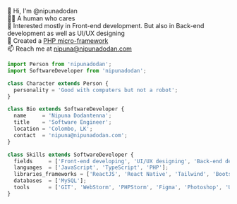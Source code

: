 👋 Hi, I'm @nipunadodan  
🧑🏻 A human who cares  
👀 Interested mostly in Front-end development. But also in Back-end development as well as UI/UX designing  
🙈 Created a [PHP micro-framework](https://github.com/nipunadodan/orange)  
📫 Reach me at nipuna@nipunadodan.com

```js
import Person from 'nipunadodan';
import SoftwareDeveloper from 'nipunadodan';

class Character extends Person {
  personality = 'Good with computers but not a robot';
}

class Bio extends SoftwareDeveloper {
  name     = 'Nipuna Dodantenna';
  title    = 'Software Engineer';
  location = 'Colombo, LK';
  contact  = 'nipuna@nipunadodan.com';
}

class Skills extends SoftwareDeveloper {
  fields     = ['Front-end developing', 'UI/UX designing', 'Back-end developing'];
  languages  = ['JavaScript', 'TypeScript', 'PHP'];
  libraries_frameworks = ['ReactJS', 'React Native', 'Tailwind', 'Bootstrap', 'jQuery', 'Laravel', 'WordPress'];
  databases  = ['MySQL'];
  tools      = ['GIT', 'WebStorm', 'PHPStorm', 'Figma', 'Photoshop', 'Ubuntu'];
}
```
